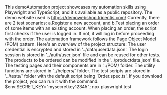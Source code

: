 This demoAutomation project showcases my automation skills using Playwright and TypeScript, and it's available as a public repository.
The demo website used is https://demowebshop.tricentis.com/
Currently, there are 2 test scenarios: a.Register a new account, and b.Test placing an order of some items with an existing account.
When placing an order, the script first checks if the user is logged in. If not, it will log in before proceeding with the order.
The automation framework follows the Page Object Model (POM) pattern. Here's an overview of the project structure:
The user credential is encrypted and stored in '../data/userdata.json'.
The login session is stored in '../auth/user.json' file and can be reused for other tests.
The products to be ordered can be modified in the '../productdata.json' file.
The testing pages and their components are in '../POM/ folder.
The utility functions are stored in '../helpers/' folder.
The test scripts are stored in '../tests/' folder with the default script being 'Order.spec.ts'.
If you download the project, you can run it with the command: $env:SECRET_KEY="mysecretkey12345"; npx playwright test
